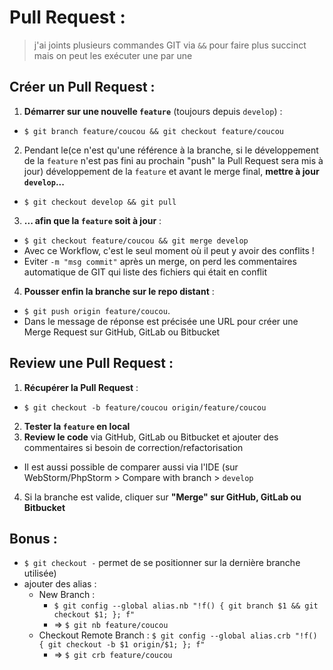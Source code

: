 Pull Request : 
==============

> j'ai joints plusieurs commandes GIT via `&&` pour faire plus succinct mais on peut les exécuter une par une

Créer un Pull Request :
-----------------------

1. __Démarrer sur une nouvelle `feature`__ (toujours depuis `develop`) : 
  * ````$ git branch feature/coucou && git checkout feature/coucou````
2. Pendant le(ce n'est qu'une référence à la branche, si le développement de la `feature` n'est pas fini au prochain "push" la Pull Request sera mis à jour) développement de la `feature` et avant le merge final, __mettre à jour `develop`...__ 
  * ````$ git checkout develop && git pull````
3. __... afin que la `feature` soit à jour__ : 
  * ````$ git checkout feature/coucou && git merge develop````
  * Avec ce Workflow, c'est le seul moment où il peut y avoir des conflits ! 
  * Eviter `-m "msg commit"` après un merge, on perd les commentaires automatique de GIT qui liste des fichiers qui était en conflit
4. __Pousser enfin la branche sur le repo distant__ : 
  * ````$ git push origin feature/coucou````. 
  * Dans le message de réponse est précisée une URL pour créer une Merge Request sur GitHub, GitLab ou Bitbucket
  

Review une Pull Request :
-------------------------

1. __Récupérer la Pull Request__ :
  * ````$ git checkout -b feature/coucou origin/feature/coucou````
2. __Tester la `feature` en local__
3. __Review le code__ via GitHub, GitLab ou Bitbucket et ajouter des commentaires si besoin de correction/refactorisation
  * Il est aussi possible de comparer aussi via l'IDE (sur WebStorm/PhpStorm > Compare with branch > `develop`
4. Si la branche est valide, cliquer sur __"Merge" sur GitHub, GitLab ou Bitbucket__

Bonus :
-------

* `$ git checkout -` permet de se positionner sur la dernière branche utilisée)
* ajouter des alias :
  * New Branch :
    * `$ git config --global alias.nb "!f() { git branch $1 && git checkout $1; }; f"`
    * => `$ git nb feature/coucou`
  * Checkout Remote Branch : `$ git config --global alias.crb "!f() { git checkout -b $1 origin/$1; }; f"`
    * => `$ git crb feature/coucou`

